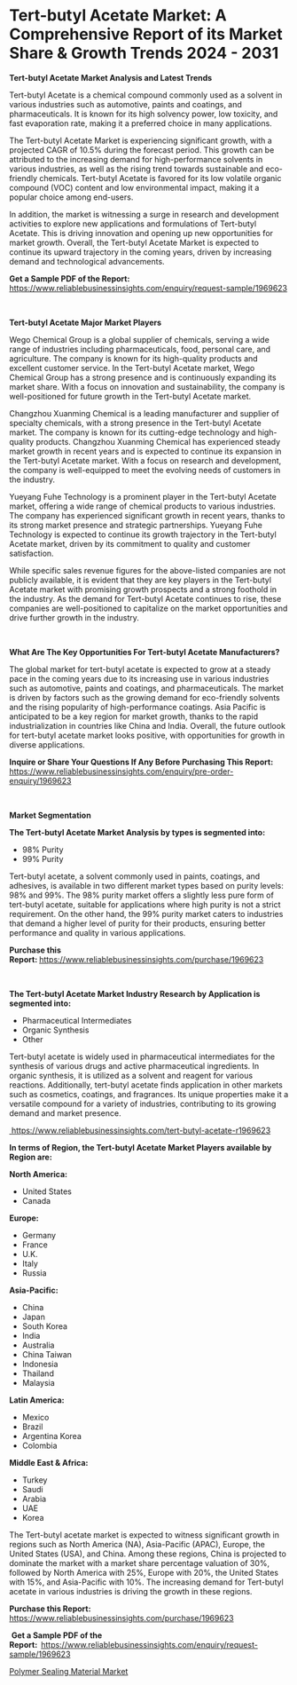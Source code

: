 <p><h1>Tert-butyl Acetate Market: A Comprehensive Report of its Market Share & Growth Trends 2024 - 2031</h1></p><p><strong>Tert-butyl Acetate Market Analysis and Latest Trends</strong></p>
<p><p>Tert-butyl Acetate is a chemical compound commonly used as a solvent in various industries such as automotive, paints and coatings, and pharmaceuticals. It is known for its high solvency power, low toxicity, and fast evaporation rate, making it a preferred choice in many applications.</p><p>The Tert-butyl Acetate Market is experiencing significant growth, with a projected CAGR of 10.5% during the forecast period. This growth can be attributed to the increasing demand for high-performance solvents in various industries, as well as the rising trend towards sustainable and eco-friendly chemicals. Tert-butyl Acetate is favored for its low volatile organic compound (VOC) content and low environmental impact, making it a popular choice among end-users.</p><p>In addition, the market is witnessing a surge in research and development activities to explore new applications and formulations of Tert-butyl Acetate. This is driving innovation and opening up new opportunities for market growth. Overall, the Tert-butyl Acetate Market is expected to continue its upward trajectory in the coming years, driven by increasing demand and technological advancements.</p></p>
<p><strong>Get a Sample PDF of the Report:&nbsp;</strong> <a href="https://www.reliablebusinessinsights.com/enquiry/request-sample/1969623">https://www.reliablebusinessinsights.com/enquiry/request-sample/1969623</a></p>
<p>&nbsp;</p>
<p><strong>Tert-butyl Acetate Major Market Players</strong></p>
<p><p>Wego Chemical Group is a global supplier of chemicals, serving a wide range of industries including pharmaceuticals, food, personal care, and agriculture. The company is known for its high-quality products and excellent customer service. In the Tert-butyl Acetate market, Wego Chemical Group has a strong presence and is continuously expanding its market share. With a focus on innovation and sustainability, the company is well-positioned for future growth in the Tert-butyl Acetate market.</p><p>Changzhou Xuanming Chemical is a leading manufacturer and supplier of specialty chemicals, with a strong presence in the Tert-butyl Acetate market. The company is known for its cutting-edge technology and high-quality products. Changzhou Xuanming Chemical has experienced steady market growth in recent years and is expected to continue its expansion in the Tert-butyl Acetate market. With a focus on research and development, the company is well-equipped to meet the evolving needs of customers in the industry.</p><p>Yueyang Fuhe Technology is a prominent player in the Tert-butyl Acetate market, offering a wide range of chemical products to various industries. The company has experienced significant growth in recent years, thanks to its strong market presence and strategic partnerships. Yueyang Fuhe Technology is expected to continue its growth trajectory in the Tert-butyl Acetate market, driven by its commitment to quality and customer satisfaction.</p><p>While specific sales revenue figures for the above-listed companies are not publicly available, it is evident that they are key players in the Tert-butyl Acetate market with promising growth prospects and a strong foothold in the industry. As the demand for Tert-butyl Acetate continues to rise, these companies are well-positioned to capitalize on the market opportunities and drive further growth in the industry.</p></p>
<p>&nbsp;</p>
<p><strong>What Are The Key Opportunities For Tert-butyl Acetate Manufacturers?</strong></p>
<p><p>The global market for tert-butyl acetate is expected to grow at a steady pace in the coming years due to its increasing use in various industries such as automotive, paints and coatings, and pharmaceuticals. The market is driven by factors such as the growing demand for eco-friendly solvents and the rising popularity of high-performance coatings. Asia Pacific is anticipated to be a key region for market growth, thanks to the rapid industrialization in countries like China and India. Overall, the future outlook for tert-butyl acetate market looks positive, with opportunities for growth in diverse applications.</p></p>
<p><strong>Inquire or Share Your Questions If Any Before Purchasing This Report:</strong> <a href="https://www.reliablebusinessinsights.com/enquiry/pre-order-enquiry/1969623">https://www.reliablebusinessinsights.com/enquiry/pre-order-enquiry/1969623</a></p>
<p>&nbsp;</p>
<p><strong>Market Segmentation</strong></p>
<p><strong>The Tert-butyl Acetate Market Analysis by types is segmented into:</strong></p>
<p><ul><li>98% Purity</li><li>99% Purity</li></ul></p>
<p><p>Tert-butyl acetate, a solvent commonly used in paints, coatings, and adhesives, is available in two different market types based on purity levels: 98% and 99%. The 98% purity market offers a slightly less pure form of tert-butyl acetate, suitable for applications where high purity is not a strict requirement. On the other hand, the 99% purity market caters to industries that demand a higher level of purity for their products, ensuring better performance and quality in various applications.</p></p>
<p><strong>Purchase this Report:&nbsp;</strong><a href="https://www.reliablebusinessinsights.com/purchase/1969623">https://www.reliablebusinessinsights.com/purchase/1969623</a></p>
<p>&nbsp;</p>
<p><strong>The Tert-butyl Acetate Market Industry Research by Application is segmented into:</strong></p>
<p><ul><li>Pharmaceutical Intermediates</li><li>Organic Synthesis</li><li>Other</li></ul></p>
<p><p>Tert-butyl acetate is widely used in pharmaceutical intermediates for the synthesis of various drugs and active pharmaceutical ingredients. In organic synthesis, it is utilized as a solvent and reagent for various reactions. Additionally, tert-butyl acetate finds application in other markets such as cosmetics, coatings, and fragrances. Its unique properties make it a versatile compound for a variety of industries, contributing to its growing demand and market presence.</p></p>
<p><a href="https://www.reliablebusinessinsights.com/tert-butyl-acetate-r1969623">&nbsp;https://www.reliablebusinessinsights.com/tert-butyl-acetate-r1969623</a></p>
<p><strong>In terms of Region, the Tert-butyl Acetate Market Players available by Region are:</strong></p>
<p>
    <p> <strong> North America: </strong>
        <ul>
            <li>United States</li>
            <li>Canada</li>
        </ul>
        </p> 
    <p> <strong> Europe: </strong>
        <ul>
            <li>Germany</li>
            <li>France</li>
            <li>U.K.</li>
            <li>Italy</li>
            <li>Russia</li>
        </ul>
        </p> 
    <p> <strong> Asia-Pacific: </strong>
        <ul>
            <li>China</li>
            <li>Japan</li>
            <li>South Korea</li>
            <li>India</li>
            <li>Australia</li>
            <li>China Taiwan</li>
            <li>Indonesia</li>
            <li>Thailand</li>
            <li>Malaysia</li>
        </ul>
        </p> 
    <p> <strong> Latin America: </strong>
        <ul>
            <li>Mexico</li>
            <li>Brazil</li>
            <li>Argentina Korea</li>
            <li>Colombia</li>
        </ul>
        </p> 
    <p> <strong> Middle East & Africa: </strong>
        <ul>
            <li>Turkey</li>
            <li>Saudi</li>
            <li>Arabia</li>
            <li>UAE</li>
            <li>Korea</li>
        </ul>
    </p>
    </p>
<p><p>The Tert-butyl acetate market is expected to witness significant growth in regions such as North America (NA), Asia-Pacific (APAC), Europe, the United States (USA), and China. Among these regions, China is projected to dominate the market with a market share percentage valuation of 30%, followed by North America with 25%, Europe with 20%, the United States with 15%, and Asia-Pacific with 10%. The increasing demand for Tert-butyl acetate in various industries is driving the growth in these regions.</p></p>
<p><strong>Purchase this Report: </strong><a href="https://www.reliablebusinessinsights.com/purchase/1969623">https://www.reliablebusinessinsights.com/purchase/1969623</a></p>
<p>&nbsp;<strong>Get a Sample PDF of the Report:&nbsp;&nbsp;</strong><a href="https://www.reliablebusinessinsights.com/enquiry/request-sample/1969623">https://www.reliablebusinessinsights.com/enquiry/request-sample/1969623</a></p>
<p><strong></strong></p>
<p><p><a href="https://github.com/arionmp/Market-Research-Report-List-3/blob/main/polymer-sealing-material-market.md">Polymer Sealing Material Market</a></p></p>